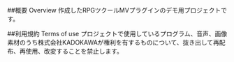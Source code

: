##概要 Overview
作成したRPGツクールMVプラグインのデモ用プロジェクトです。  

##利用規約 Terms of use
プロジェクトで使用しているプログラム、音声、画像素材のうち株式会社KADOKAWAが権利を有するものについて、抜き出して再配布、再使用、改変することを禁止します。
